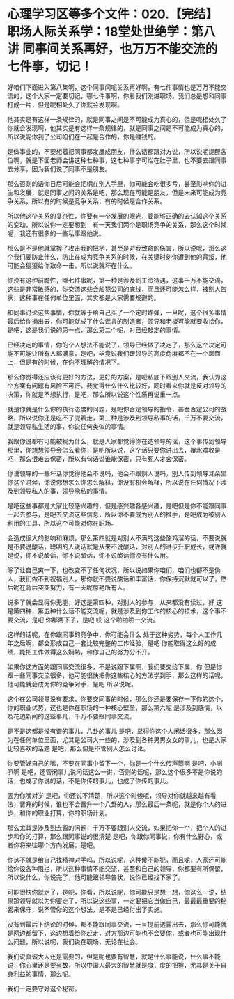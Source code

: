 # 心理学习区等多个文件：020.【完结】职场人际关系学：18堂处世绝学：第八讲  同事间关系再好，也万万不能交流的七件事，切记！

好咱们下面进入第八集啊，这个同事间呢关系再好啊，有七件事情也是万万不能交流的，这个大家一定要切记，哪七件事啊，你看我们刚进职场，我们总是想和同事打成一片，但是呢相处久了你就会发现啊。

他其实是有这样一条规律的，就是同事之间是不可能成为真心的，但是呢相处久了你就会发现啊，他其实是有这样一条规律的，就是同事之间是不可能成为真心的，所以说呢你到了公司咱们在一起是合作的，你是赚钱的。

是做事业的，不要想着把同事都发展成朋友，什么话都跟对方说，所以说呢提醒各位啊，就是下面老师会讲这种七种事，这七种事宁可烂在肚子里，也不要去跟同事去分享，因为我们说了同事不是朋友。

那么否则的话你日后可能会把柄在别人手里，你可能会吃很多亏，甚至影响你的进生和发展，就是同事之间的关系是吧，那么现在可能是朋友，但是未来可能成为竞争关系，所以有的时候是竞争关系，有的时候是合作关系。

所以他这个关系的复杂性，你要有一个发展的眼光，要能够正确的去认知这个关系的变动，所以说你一定要想到，有一天我们两个是职场竞争的关系，那么这个时候呢，我还有很多的一些私事跟他说。

那么是不是他就掌握了攻击我的把柄，甚至是对我致命的伤害，所以说呢，那么这个我们要防止什么，防止在成为竞争关系的时候，在关键时刻你遭到他的背叛，他可能会狠狠给你致命一击，所以说就坏在什么。

你没有这种前瞻性，哪七件事呢，第一种是涉及到工资待遇，这事千万不能交流，这些是非常敏感的，你交流这些会触犯公司的底线，而且还可能怎么样，被别人告状，这种事在任何单位里面，其实都是大家需要规避的。

和同事讨论这些事情，你就等于给自己买了一个定时炸弹，一旦呢，这个很多事情最后给你捅出去，你可能就成了什么谣言的制造者，领导和老板可能就要收拾你，是吧，这是我们说的第一点，那么第二个呢，对已经敲定的事情。

已经决定的事情，你的个人想法不能说了，领导已经做了决定了，那么这个决定可能不可能让所有人都满意，是吧，毕竟说我们跟领导的高度角度都不在一个层面上，但是有的时候，在你不理解的情况下。

那么你觉得还应该有更好的方法，更好的方案，是吧私底下跟别人交流，我认为这个方案有问题有风险不可行，我觉得什么什么比较好，同时看来你就是反对领导的决策，你就是不想执行，是吧，那么所以说这个性质再说重一点。

就是你就是什么你的执行态度的问题，是吧你否定领导的指令，甚至否定公司的战略，所以说你还是吃不了兜着走，第三种是涉及到领导私事的话，千万不要交流，就是领导私生活的事，你说任何类似的事情。

我跟你说都有可能被视为什么，就是人家都觉得你在造领导的谣，这个事传到领导那里，你想想领导会怎么看你，是吧所以说，这个话只要你讲出去，覆水难收是吧，那么很难去保密，所以有句话说谁能保密，只有死人才会保密。

你说领导的一些坏话你觉得他会不说吗，他会不跟别人说吗，别人传到领导耳朵里你这个时候，你说你想怎么你怎么解释，你没有机会解释，所以说在任何情况下涉及到领导私人的事，领导隐私的事情。

是吧这些事都是大家比较感兴趣的，但是感兴趣各感兴趣，是吧但是你不能跟同事一起去参与，是吧去交流这些信息，所以你不要成为别人的推手，是吧成为被别人利用的工具，所以这个可能对你在职场。

会造成很大的影响和麻烦，那么第四就是对别人不满的这些酸鸡溜的话，不要说就是不要说酸话，聪明的人说话就是从来不说酸话，对别人的进步升职成长，或许就是说，你不说酸话，你不说酸话，你不说酸话你没有什么用。

除了让自己爽一下，也改变不了任何状况，所以说如果你咱们，咱们也都不是伪人，我们做不到祝福别人，那你就不要说酸话和丰富话，你保持沉默就可以了，然后呢在背后突突努力，有一天呢惊艳所有人。

说多了就会显得你无能，好这是第四种，对别人的参与，从来都没有读过，好 这是第四种，第五种什么话不能交流呢，就是涉及到你工作的核心的技术，这个事不要交流，是吧 你那两下子，是吧 哎 这个啪啪啪一交流。

这样的话呢，在你跟同事的竞争中，你可能会什么 处于这种劣势，每个人工作几年之后啊，都会形成自己一套比较完整的工作经验，是吧 你能取得这么好的成绩，能把工作做得这么娴熟，和你自己的努力分不开。

如果你这方面的跟同事交流很多，不是说跟下属啊，我们要交给下属，你 但是你跟一些同事交流很多，他可能很快把你这些核心的方法学到手，那么这样的话呢，他可能就会成为你的竞争对手，是吧 所以说呢。

这个在公司领导没有要求，你要交同事的时候，那么你还是要保存一下你的这个，你的职业优势，这也是你在职场的一种核心壁垒，那么第六呢 是涉及到感情，以及花边新闻的这些事儿，千万不要跟同事交流。

是不是这都是没有谱的事儿，八卦的事儿 是吧，显得你这个人闲话很多，那么因为在任何单位里面，尤其是公司大一些的，涉及到各种男男女女的事儿，也是大家比较喜欢的话题 是吧，那么但是不管别人怎么讨论。

你要管好自己的嘴，不要在同事中留下一个，你是一个什么传声筒啊 是吧，小喇叭啊 是吧，还管闲事儿说闲话这么一讲，否则的话呢，那么这个很多不是你说的话，也成了你说的话，不是你传的事儿，也成了你传的事儿。

因为你嘴对岁 是吧，你还说不清楚，所以这个时候呢，领导对你就越来越有看法，晋升的时候，谁也不会晋升一个八卦的人，那么最后一条呢，就是你个人的进步，和你的职业打算，你的职场计划。

那么尤其是涉及到去留的问题，千万不要跟别人交流，如果把你一个，把个人的进步和你的打算，那么跟同事说的很清楚 是吧，你跟你同事说，你有什么野心，或者你将来往哪个方向发展，是吧。

你这不就是给自己找精神对手吗，所以说呢，这种傻不能犯，而且呢，人家还可能给你设各种阻拦，所以这种事情不能交流，甚至和自己的领导，你都要有所保留，所以说什么，你说完了，他可能跟领导告状，说你已经找下家了。

可能很快你就走了，是吧，你看，所以说呢，你可能只是想一想，你这么一说，结果那领导就以为你要走了，所以说这些事，一定要把它当做自己，最最最重要的秘密来保守，说不管你的这个想法，是不是已经付出了实施。

没有到最后下结论的时候，都不能跟同事交流，一旦提前透露出去，那么你可能就是两边都留下，这边想着给你赶走，对方那边可能也不会要你，或者也可能出现什么问题，所以说呢，我们说在职场，无论在社会。

我们说真诚大人还是需要的，但是呢也要有智慧，就是什么事能说，什么事不能说，你心里还是要有数，所以中国人最大的智慧就是度，度的把握，尤其是关于自身利益的事情，那么呢。

我们一定要守好这个秘密。